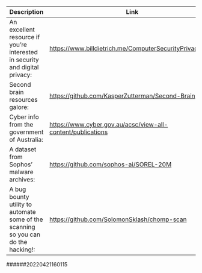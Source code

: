 Description | Link
------------ | ------------
An excellent resource if you’re interested in security and digital privacy: | https://www.billdietrich.me/ComputerSecurityPrivacy.html
Second brain resources galore: | https://github.com/KasperZutterman/Second-Brain
Cyber info from the government of Australia: | https://www.cyber.gov.au/acsc/view-all-content/publications
A dataset from Sophos’ malware archives: | https://github.com/sophos-ai/SOREL-20M
A bug bounty utility to automate some of the scanning so you can do the hacking!: | https://github.com/SolomonSklash/chomp-scan
######20220421160115
